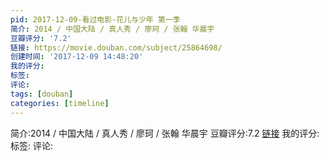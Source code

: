 ```yaml
---
pid: 2017-12-09-看过电影-花儿与少年 第一季
简介: 2014 / 中国大陆 / 真人秀 / 廖珂 / 张翰 华晨宇
豆瓣评分: '7.2'
链接: https://movie.douban.com/subject/25864698/
创建时间: '2017-12-09 14:48:20'
我的评分:
标签:
评论:
tags: [douban]
categories: [timeline]
---
```

简介:2014 / 中国大陆 / 真人秀 / 廖珂 / 张翰 华晨宇
豆瓣评分:7.2
[链接](https://movie.douban.com/subject/25864698/)
我的评分:
标签:
评论:
